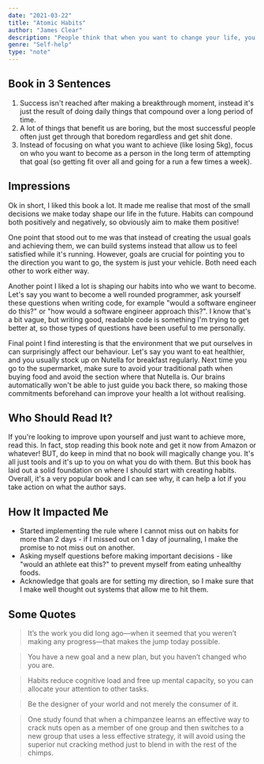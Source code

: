 ```yaml
---
date: "2021-03-22"
title: "Atomic Habits"
author: "James Clear"
description: "People think that when you want to change your life, you need to think big. James Clear knows that real change comes from the compound effect of hundreds of small decisions."
genre: "Self-help"
type: "note"
---
```


## Book in 3 Sentences

1. Success isn't reached after making a breakthrough moment, instead it's just the result of doing daily things that compound over a long period of time.
2. A lot of things that benefit us are boring, but the most successful people often just get through that boredom regardless and get shit done.
3. Instead of focusing on what you want to achieve (like losing 5kg), focus on who you want to become as a person in the long term of attempting that goal (so getting fit over all and going for a run a few times a week).

## Impressions

Ok in short, I liked this book a lot. It made me realise that most of the small decisions we make today shape our life in the future. Habits can compound both positively and negatively, so obviously aim to make them positive!

One point that stood out to me was that instead of creating the usual goals and achieving them, we can build systems instead that allow us to feel satisfied while it's running. However, goals are crucial for pointing you to the direction you want to go, the system is just your vehicle. Both need each other to work either way.

Another point I liked a lot is shaping our habits into who we want to become. Let's say you want to become a well rounded programmer, ask yourself these questions when writing code, for example "would a software engineer do this?" or "how would a software engineer approach this?". I know that's a bit vague, but writing good, readable code is something I'm trying to get better at, so those types of questions have been useful to me personally.

Final point I find interesting is that the environment that we put ourselves in can surprisingly affect our behaviour. Let's say you want to eat healthier, and you usually stock up on Nutella for breakfast regularly. Next time you go to the supermarket, make sure to avoid your traditional path when buying food and avoid the section where that Nutella is. Our brains automatically won't be able to just guide you back there, so making those commitments beforehand can improve your health a lot without realising.

## Who Should Read It?

If you're looking to improve upon yourself and just want to achieve more, read this. In fact, stop reading this book note and get it now from Amazon or whatever! BUT, do keep in mind that no book will magically change you. It's all just tools and it's up to you on what you do with them. But this book has laid out a solid foundation on where I should start with creating habits. Overall, it's a very popular book and I can see why, it can help a lot if you take action on what the author says.

## How It Impacted Me

- Started implementing the rule where I cannot miss out on habits for more than 2 days - if I missed out on 1 day of journaling, I make the promise to not miss out on another.
- Asking myself questions before making important decisions - like "would an athlete eat this?" to prevent myself from eating unhealthy foods.
- Acknowledge that goals are for setting my direction, so I make sure that I make well thought out systems that allow me to hit them.

## Some Quotes

> It’s the work you did long ago—when it seemed that you weren’t making any progress—that makes the jump today possible.

> You have a new goal and a new plan, but you haven’t changed who you are.

> Habits reduce cognitive load and free up mental capacity, so you can allocate your attention to other tasks.

> Be the designer of your world and not merely the consumer of it.

> One study found that when a chimpanzee learns an effective way to crack nuts open as a member of one group and then switches to a new group that uses a less effective strategy, it will avoid using the superior nut cracking method just to blend in with the rest of the chimps.
